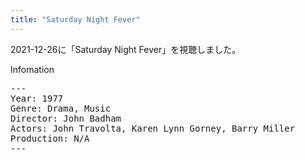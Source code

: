 ```yaml
---
title: "Saturday Night Fever"
---
```

2021-12-26に「Saturday Night Fever」を視聴しました。

Infomation
<pre>
---
Year: 1977
Genre: Drama, Music
Director: John Badham
Actors: John Travolta, Karen Lynn Gorney, Barry Miller
Production: N/A
---
</pre>